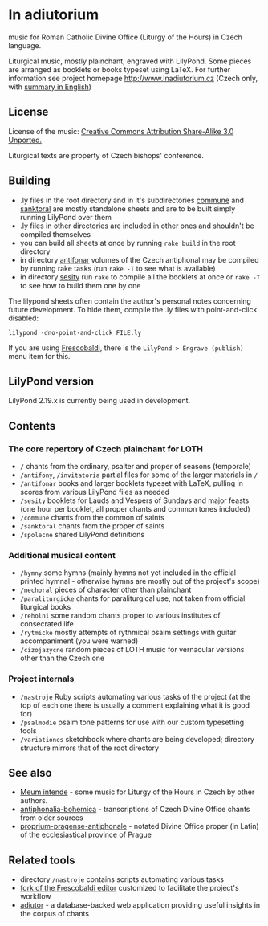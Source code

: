 # In adiutorium

music for Roman Catholic Divine Office (Liturgy of the Hours) in Czech language.

Liturgical music, mostly plainchant, engraved with LilyPond.
Some pieces are arranged as booklets or books typeset using LaTeX.
For further information see project homepage
http://www.inadiutorium.cz
(Czech only, with [summary in English](http://www.inadiutorium.cz/english.php))

## License

License of the music:
[Creative Commons Attribution Share-Alike 3.0 Unported.](http://creativecommons.org/licenses/by-sa/3.0/deed.en)

Liturgical texts are property of Czech bishops' conference.

## Building

* .ly files in the root directory and in it's subdirectories [commune](./commune)
and [sanktoral](./sanktoral) are mostly standalone sheets and are to be built simply
running LilyPond over them
* .ly files in other directories are included in other ones and shouldn't be compiled themselves
* you can build all sheets at once by running `rake build` in the root directory
* in directory [antifonar](./antifonar) volumes of the Czech antiphonal may be compiled by running rake tasks (run `rake -T` to see what is available)
* in directory [sesity](./sesity) run `rake` to compile all the booklets at once or `rake -T` to see how to build them one by one

The lilypond sheets often contain the author's personal
notes concerning future development.
To hide them, compile the .ly files with point-and-click disabled:

`lilypond -dno-point-and-click FILE.ly`

If you are using [Frescobaldi](https://frescobaldi.org/), there is the
`LilyPond > Engrave (publish)` menu item for this.

## LilyPond version

LilyPond 2.19.x is currently being used in development.

## Contents

### The core repertory of Czech plainchant for LOTH

- `/` chants from the ordinary, psalter and proper of seasons (temporale)
- `/antifony`, `/invitatoria` partial files for some of the larger materials in `/`
- `/antifonar` books and larger booklets typeset with LaTeX, pulling in scores from various LilyPond files as needed
- `/sesity` booklets for Lauds and Vespers of Sundays and major feasts (one hour per booklet, all proper chants and common tones included)
- `/commune` chants from the common of saints
- `/sanktoral` chants from the proper of saints
- `/spolecne` shared LilyPond definitions

### Additional musical content

- `/hymny` some hymns (mainly hymns not yet included in the official printed hymnal - otherwise hymns are mostly out of the project's scope)
- `/nechoral` pieces of character other than plainchant
- `/paraliturgicke` chants for paraliturgical use, not taken from official liturgical books
- `/reholni` some random chants proper to various institutes of consecrated life
- `/rytmicke` mostly attempts of rythmical psalm settings with guitar accompaniment (you were warned)
- `/cizojazycne` random pieces of LOTH music for vernacular versions other than the Czech one

### Project internals

- `/nastroje` Ruby scripts automating various tasks of the project (at the top of each one there is usually a comment explaining what it is good for)
- `/psalmodie` psalm tone patterns for use with our custom typesetting tools
- `/variationes` sketchbook where chants are being developed; directory structure mirrors that of the root directory

## See also

- [Meum intende](https://github.com/igneus/Meum-intende) -
  some music for Liturgy of the Hours in Czech by other authors.
- [antiphonalia-bohemica](https://github.com/igneus/antiphonalia-bohemica) -
  transcriptions of Czech Divine Office chants from older sources
- [proprium-pragense-antiphonale](https://github.com/igneus/proprium-pragense-antiphonale) -
  notated Divine Office proper (in Latin) of the ecclesiastical province of Prague

## Related tools

- directory `/nastroje` contains scripts automating various tasks
- [fork of the Frescobaldi editor](https://github.com/igneus/frescobaldi) customized
  to facilitate the project's workflow
- [adiutor](https://github.com/igneus/adiutor) - a database-backed web application
  providing useful insights in the corpus of chants
